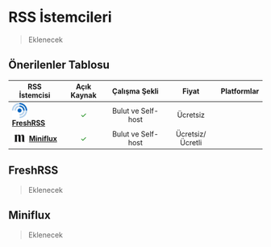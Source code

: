 <!-- NOTLAR 
 - Bu kategoride lokal ve bulut tabanlı rss uygulamaları ayrı ayrı eklenebilir- tek bir tabloda belirtilebilir ancak lokal ve bulut tabanlı rss uygulamalarının farkı anlatılmalıdır. 
 - Tablo eklemeyi unutmayın 
 - Uygun görseller eklemeyi unutmayın.
 - İçerik kuralları ve ekleme yapmak sayfalarını ziyaret edebilirsiniz -->

# RSS İstemcileri

> Eklenecek

## Önerilenler Tablosu

| RSS İstemcisi  | Açık Kaynak | Çalışma Şekli | Fiyat      | Platformlar  |
|----------------|:-------------:|:---------------:|:------------:|:--------------:|
| <img src="docs/images/freshrss.png" alt="FreshRSS" style="width: 30px; height: 30px; vertical-align: middle; display: inline-block;"> <span style="vertical-align: middle; display: inline-block;"> [**FreshRSS**](https://freshrss.org)</span> | <span style="color: green;">✓</span> | Bulut ve Self-host | Ücretsiz   | <i class="fa-solid fa-globe"></i> |
| <img src="docs/images/miniflux.png" alt="Miniflux" style="width: 30px; height: 30px; vertical-align: middle; display: inline-block;"> <span style="vertical-align: middle; display: inline-block;"> [**Miniflux**](https://miniflux.app)</span> | <span style="color: green;">✓</span> | Bulut ve Self-host | Ücretsiz/Ücretli | <i class="fa-solid fa-globe"></i> |

## FreshRSS

> Eklenecek

## Miniflux

> Eklenecek